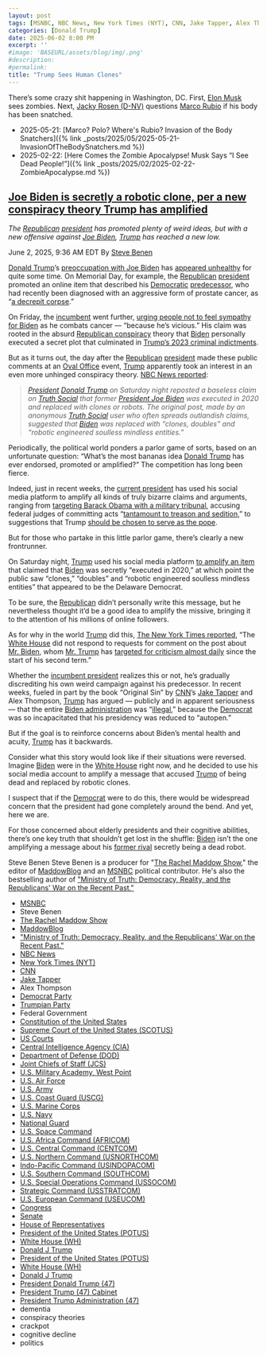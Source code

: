 ```yaml
---
layout: post
tags: [MSNBC, NBC News, New York Times (NYT), CNN, Jake Tapper, Alex Thompson, Democrat Party, Trumpian Party, Federal Government, Constitution of the United States, Supreme Court of the United States (SCOTUS), US Courts, Central Intelligence Agency (CIA), Department of Defense (DOD), Joint Chiefs of Staff (JCS), U.S. Military Academy West Point, U.S. Air Force, U.S. Army, U.S. Coast Guard (USCG), U.S. Marine Corps, U.S. Navy, National Guard, U.S. Space Command, U.S. Africa Command (AFRICOM), U.S. Central Command (CENTCOM), U.S. Northern Command (USNORTHCOM), Indo-Pacific Command (USINDOPACOM), U.S. Southern Command (SOUTHCOM), U.S. Special Operations Command (USSOCOM), Strategic Command (USSTRATCOM), U.S. European Command (USEUCOM), Congress, Senate, House of Representatives, President of the United States (POTUS), White House (WH), Donald J Trump, President of the United States (POTUS), White House (WH), Donald J Trump, President Donald Trump (47), President Trump (47) Cabinet, President Trump Administration (47), dementia, conspiracy theories, crackpot, cognitive decline, politics]
categories: [Donald Trump]
date: 2025-06-02 8:00 PM
excerpt: ''
#image: 'BASEURL/assets/blog/img/.png'
#description:
#permalink:
title: "Trump Sees Human Clones"
---
```


There’s some crazy shit happening in Washington, DC. First, [Elon Musk](https://ir.tesla.com/corporate/elon-musk/) sees zombies. Next, [Jacky Rosen (D-NV)](https://www.rosen.senate.gov/) questions [Marco Rubio](https://www.state.gov/biographies/marco-rubio/) if his body has been snatched.

- 2025-05-21: [Marco? Polo? Where's Rubio? Invasion of the Body Snatchers]({% link _posts/2025/05/2025-05-21-InvasionOfTheBodySnatchers.md %})
- 2025-02-22: [Here Comes the Zombie Apocalypse! Musk Says  “I See Dead People!”]({% link _posts/2025/02/2025-02-22-ZombieApocalypse.md %})

## [Joe Biden is secretly a robotic clone, per a new conspiracy theory Trump has amplified](https://www.msnbc.com/rachel-maddow-show/maddowblog/joe-biden-secretly-robotic-clone-new-conspiracy-theory-trump-amplified-rcna210332)

*The [Republican](https://www.gop.com/) [president](https://www.whitehouse.gov/) has promoted plenty of weird ideas, but with a new offensive against [Joe Biden](https://bidenwhitehouse.archives.gov/), [Trump](https://www.donaldjtrump.com/) has reached a new low.*

June 2, 2025, 9:36 AM EDT
By [Steve Benen](https://www.msnbc.com/author/steve-benen-ncpn433601)

[Donald Trump](https://www.donaldjtrump.com/)’s [preoccupation with Joe Biden](https://www.msnbc.com/rachel-maddow-show/maddowblog/even-easter-message-trump-cant-shake-unhealthy-fixation-biden-rcna202159) has [appeared unhealthy](https://www.nbcnews.com/politics/donald-trump/first-100-days-trump-still-leans-old-foe-joe-biden-rcna201229) for quite some time. On Memorial Day, for example, the [Republican](https://www.gop.com/) [president](https://www.whitehouse.gov/) promoted an online item that described his [Democratic](https://www.democrats.org/) [predecessor](https://bidenwhitehouse.archives.gov/), who had recently been diagnosed with an aggressive form of prostate cancer, as “[a decrepit corpse](https://www.usatoday.com/story/opinion/columnist/2025/05/31/joe-biden-cancer-donald-trump/83952173007/?tbref=hp).”

On Friday, the [incumbent](https://www.donaldjtrump.com/) went further, [urging people not to feel sympathy for Biden](https://bsky.app/profile/atrupar.com/post/3lqfvfsmo3w2t) as he combats cancer — “because he’s vicious.” His claim was rooted in the absurd [Republican conspiracy](https://bidenwhitehouse.archives.gov/) theory that [Biden](https://bidenwhitehouse.archives.gov/) personally executed a secret plot that culminated in [Trump’s 2023 criminal indictments]().

But as it turns out, the day after the [Republican](https://www.gop.com/) [president](https://www.whitehouse.gov/) made these public comments at an [Oval Office](https://www.whitehouse.gov/) event, [Trump](https://www.donaldjtrump.com/) apparently took an interest in an even more unhinged conspiracy theory. [NBC News reported](https://www.nbcnews.com/politics/donald-trump/trump-shares-unfounded-conspiracy-theory-claiming-biden-was-executed-2-rcna210244):

> *[President](https://www.whitehouse.gov/) [Donald Trump](https://www.donaldjtrump.com/) on Saturday night reposted a baseless claim on [Truth Social](https://truthsocial.com/) that former [President Joe Biden](https://bidenwhitehouse.archives.gov/) was executed in 2020 and replaced with clones or robots. The original post, made by an anonymous [Truth Social](https://truthsocial.com/) user who often spreads outlandish claims, suggested that [Biden](https://bidenwhitehouse.archives.gov/) was replaced with “clones, doubles” and “robotic engineered soulless mindless entities.”*

Periodically, the political world ponders a parlor game of sorts, based on an unfortunate question: “What’s the most bananas idea [Donald Trump](https://www.donaldjtrump.com/) has ever endorsed, promoted or amplified?” The competition has long been fierce.

Indeed, just in recent weeks, the [current president](https://www.whitehouse.gov/) has used his social media platform to amplify all kinds of truly bizarre claims and arguments, ranging from [targeting Barack Obama with a military tribunal](https://meidasnews.com/news/trump-shares-qanon-meme-call-for-military-tribunal-of-obama), accusing federal judges of committing acts “[tantamount to treason and sedition](https://www.msnbc.com/rachel-maddow-show/maddowblog/fbi-arrests-judge-wisconsin-ag-pam-bondi-directs-new-threats-judiciary-rcna203061),” to suggestions that Trump [should be chosen to serve as the pope](https://www.msnbc.com/rachel-maddow-show/maddowblog/many-catholic-leaders-werent-amused-trumps-joke-becoming-pope-rcna204788).

But for those who partake in this little parlor game, there’s clearly a new frontrunner.

On Saturday night, [Trump](https://www.donaldjtrump.com/) used his social media platform [to amplify an item](https://truthsocial.com/@realDonaldTrump/posts/114605660077722777) that claimed that [Biden](https://bidenwhitehouse.archives.gov/) was secretly “executed in 2020,” at which point the public saw “clones,” “doubles” and “robotic engineered soulless mindless entities” that appeared to be the Delaware Democrat.

To be sure, the [Republican](https://www.gop.com/) didn’t personally write this message, but he nevertheless thought it’d be a good idea to amplify the missive, bringing it to the attention of his millions of online followers.

As for why in the world [Trump](https://www.donaldjtrump.com/) did this, [The New York Times reported](https://www.nytimes.com/2025/06/01/us/politics/trump-biden-conspiracy-theory.html), “The [White House](https://www.whitehouse.gov/) did not respond to requests for comment on the post about [Mr. Biden](https://bidenwhitehouse.archives.gov/), whom [Mr. Trump](https://www.donaldjtrump.com/) has [targeted for criticism almost daily](https://www.nytimes.com/2025/03/28/us/politics/trump-biden-blame.html) since the start of his second term.”

Whether the [incumbent president](https://www.whitehouse.gov/) realizes this or not, he’s gradually discrediting his own weird campaign against his predecessor. In recent weeks, fueled in part by the book “Original Sin” by [CNN](https://www.cnn.com/)’s [Jake Tapper](https://www.cnn.com/profiles/jake-tapper-profile) and Alex Thompson, [Trump](https://www.donaldjtrump.com/) has argued — publicly and in apparent seriousness — that the entire [Biden administration](https://www.whitehouse.gov/administration/) was “[illegal](https://bsky.app/profile/atrupar.com/post/3lpm6lacczk2g),” because the [Democrat](https://www.democrats.org/) was so incapacitated that his presidency was reduced to “autopen.”

But if the goal is to reinforce concerns about Biden’s mental health and acuity, [Trump](https://www.donaldjtrump.com/) has it backwards.

Consider what this story would look like if their situations were reversed. Imagine [Biden](https://bidenwhitehouse.archives.gov/) were in the [White House](https://www.whitehouse.gov/) right now, and he decided to use his social media account to amplify a message that accused [Trump](https://www.donaldjtrump.com/) of being dead and replaced by robotic clones.

I suspect that if the [Democrat](https://www.democrats.org/) were to do this, there would be widespread concern that the president had gone completely around the bend. And yet, here we are.

For those concerned about elderly presidents and their cognitive abilities, there’s one key truth that shouldn’t get lost in the shuffle: [Biden](https://bidenwhitehouse.archives.gov/) isn’t the one amplifying a message about his [former rival](https://www.donaldjtrump.com/) secretly being a dead robot.

Steve Benen
Steve Benen is a producer for "[The Rachel Maddow Show](https://www.msnbc.com/rachel-maddow-show)," the editor of [MaddowBlog](https://www.msnbc.com/rachel-maddow-show) and an [MSNBC](https://www.msnbc.com/) political contributor. He's also the bestselling author of ["Ministry of Truth: Democracy, Reality, and the Republicans' War on the Recent Past."](https://www.harpercollins.com/products/ministry-of-truth-steve-benen)

- [MSNBC](https://www.msnbc.com/)
- Steve Benen
- [The Rachel Maddow Show](https://www.msnbc.com/rachel-maddow-show)
- [MaddowBlog](https://www.msnbc.com/rachel-maddow-show) 
- ["Ministry of Truth: Democracy, Reality, and the Republicans' War on the Recent Past."](https://www.harpercollins.com/products/ministry-of-truth-steve-benen)
- [NBC News](https://www.nbcnews.com/)
- [New York Times (NYT)](https://www.nytimes.com/)
- [CNN](https://www.cnn.com/)
- [Jake Tapper](https://www.cnn.com/profiles/jake-tapper-profile) 
- Alex Thompson 
- [Democrat Party](https://www.democrats.org/)
- [Trumpian Party](https://www.gop.com/)
- Federal Government 
- [Constitution of the United States](https://constitution.congress.gov/)
- [Supreme Court of the United States (SCOTUS)](https://www.supremecourt.gov/)
- [US Courts](https://www.uscourts.gov/)
- [Central Intelligence Agency (CIA)](https://www.cia.gov/)
- [Department of Defense (DOD)](https://www.defense.gov/)
- [Joint Chiefs of Staff (JCS)](https://www.jcs.mil/)
- [U.S. Military Academy, West Point](https://www.westpoint.edu/)
- [U.S. Air Force](https://www.af.mil/)
- [U.S. Army](https://www.army.mil/)
- [U.S. Coast Guard (USCG)](https://www.uscg.mil/)
- [U.S. Marine Corps](https://www.marines.mil/)
- [U.S. Navy](https://www.navy.mil/)
- [National Guard](https://www.nationalguard.mil/)
- [U.S. Space Command](https://www.spacecom.mil/)
- [U.S. Africa Command (AFRICOM)](https://www.africom.mil/)
- [U.S. Central Command (CENTCOM)](https://www.centcom.mil/)
- [U.S. Northern Command (USNORTHCOM)](https://www.northcom.mil/)
- [Indo-Pacific Command (USINDOPACOM)](https://www.pacom.mil/)
- [U.S. Southern Command (SOUTHCOM)](http://www.southcom.mil/)
- [U.S. Special Operations Command (USSOCOM)](https://www.socom.mil/)
- [Strategic Command (USSTRATCOM)](http://www.stratcom.mil/)
- [U.S. European Command (USEUCOM)](https://www.eucom.mil/)
- [Congress](https://www.congress.gov/)
- [Senate](https://www.senate.gov/)
- [House of Representatives](https://www.house.gov/)
- [President of the United States (POTUS)](https://www.whitehouse.gov/)
- [White House (WH)](https://www.whitehouse.gov/)
- [Donald J Trump](https://www.donaldjtrump.com/)
- [President of the United States (POTUS)](https://www.whitehouse.gov/)
- [White House (WH)](https://www.whitehouse.gov/)
- [Donald J Trump](https://www.donaldjtrump.com/)
- [President Donald Trump (47)](https://www.whitehouse.gov/administration/donald-j-trump/)
- [President Trump (47) Cabinet](https://www.whitehouse.gov/administration/the-cabinet/)
- [President Trump Administration (47)](https://www.whitehouse.gov/administration/)
- dementia 
- conspiracy theories 
- crackpot 
- cognitive decline 
- politics

